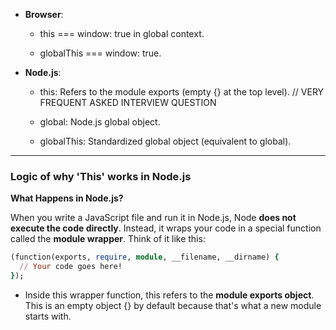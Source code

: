 -  **Browser**:

    -  this === window: true in global context.

    -  globalThis === window: true.

-  **Node.js**:

    -  this: Refers to the module exports (empty {} at the top level). // VERY FREQUENT ASKED INTERVIEW QUESTION

    -  global: Node.js global object.

    -  globalThis: Standardized global object (equivalent to global).

---
### Logic of why 'This' works in Node.js
**What Happens in Node.js?**

When you write a JavaScript file and run it in Node.js, Node **does not execute the code directly**. Instead, it wraps your code in a special function called the **module wrapper**. Think of it like this:

``` ruby
(function(exports, require, module, __filename, __dirname) {
  // Your code goes here!
});
```

-  Inside this wrapper function, this refers to the **module exports object**. This is an empty object {} by default because that's what a new module starts with.
